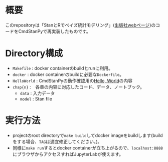 # 概要

このrepositoryは「StanとRでベイズ統計モデリング」([出版社webページ](https://www.kyoritsu-pub.co.jp/bookdetail/9784320112421))のコードをCmdStanPyで再実装したものです。


# Directory構成

* `Makefile` : docker containerのbuildとrunに利用。
* `docker` : docker containerのbuildに必要な`Dockerfile`。
* `HelloWorld` : CmdStanPyの動作確認用の[Hello, World](https://cmdstanpy.readthedocs.io/en/latest/getting_started.html#hello-world)の内容
* `chap{n}` :　各章の内容に対応したコード、データ、ノートブック。
    * `data` : 入力データ
    * `model` : Stan file


# 実行方法

* projectのroot directoryで`make build`してdocker imageをbuildします(buildをする場合、`TAG`は適宜修正してください。)。
* 同様に`make run`するとdocker containerが立ち上がるので、`localhost:8888`にブラウザからアクセスすればJupyterLabが使えます。
